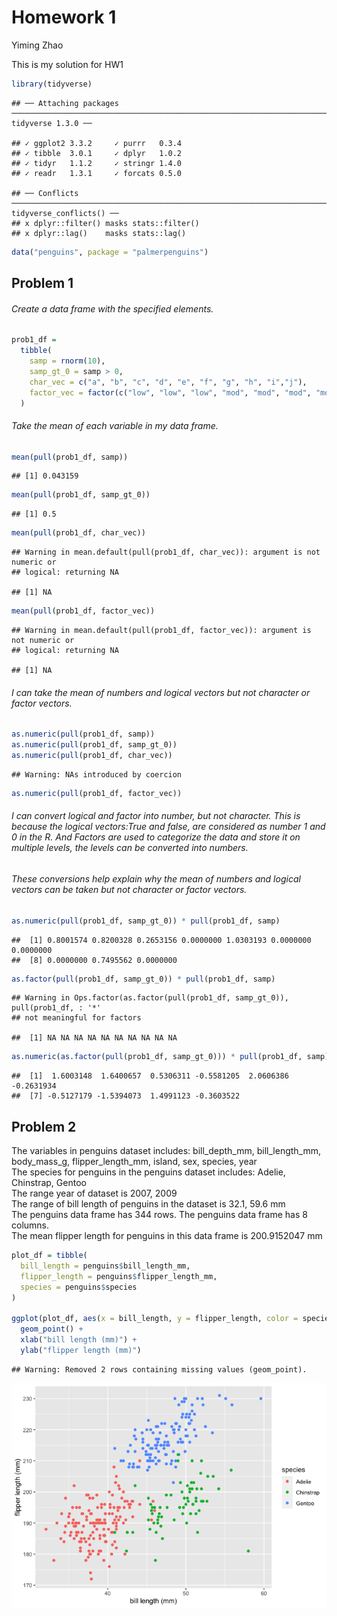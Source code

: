 Homework 1
================
Yiming Zhao

This is my solution for HW1

``` r
library(tidyverse)
```

    ## ── Attaching packages ────────────────────────────────────────────────────────────────────────────────── tidyverse 1.3.0 ──

    ## ✓ ggplot2 3.3.2     ✓ purrr   0.3.4
    ## ✓ tibble  3.0.1     ✓ dplyr   1.0.2
    ## ✓ tidyr   1.1.2     ✓ stringr 1.4.0
    ## ✓ readr   1.3.1     ✓ forcats 0.5.0

    ## ── Conflicts ───────────────────────────────────────────────────────────────────────────────────── tidyverse_conflicts() ──
    ## x dplyr::filter() masks stats::filter()
    ## x dplyr::lag()    masks stats::lag()

``` r
data("penguins", package = "palmerpenguins")
```

## Problem 1

###### Create a data frame with the specified elements.

``` r
prob1_df = 
  tibble(
    samp = rnorm(10),
    samp_gt_0 = samp > 0,
    char_vec = c("a", "b", "c", "d", "e", "f", "g", "h", "i","j"),
    factor_vec = factor(c("low", "low", "low", "mod", "mod", "mod", "mod", "high", "high", "high"))
  )
```

###### Take the mean of each variable in my data frame.

``` r
mean(pull(prob1_df, samp))
```

    ## [1] 0.043159

``` r
mean(pull(prob1_df, samp_gt_0))
```

    ## [1] 0.5

``` r
mean(pull(prob1_df, char_vec))
```

    ## Warning in mean.default(pull(prob1_df, char_vec)): argument is not numeric or
    ## logical: returning NA

    ## [1] NA

``` r
mean(pull(prob1_df, factor_vec))
```

    ## Warning in mean.default(pull(prob1_df, factor_vec)): argument is not numeric or
    ## logical: returning NA

    ## [1] NA

###### I can take the mean of numbers and logical vectors but not character or factor vectors.

``` r
as.numeric(pull(prob1_df, samp))
as.numeric(pull(prob1_df, samp_gt_0))
as.numeric(pull(prob1_df, char_vec))
```

    ## Warning: NAs introduced by coercion

``` r
as.numeric(pull(prob1_df, factor_vec))
```

###### I can convert logical and factor into number, but not character. This is because the logical vectors:True and false, are considered as number 1 and 0 in the R. And Factors are used to categorize the data and store it on multiple levels, the levels can be converted into numbers.

###### These conversions help explain why the mean of numbers and logical vectors can be taken but not character or factor vectors.

``` r
as.numeric(pull(prob1_df, samp_gt_0)) * pull(prob1_df, samp)
```

    ##  [1] 0.8001574 0.8200328 0.2653156 0.0000000 1.0303193 0.0000000 0.0000000
    ##  [8] 0.0000000 0.7495562 0.0000000

``` r
as.factor(pull(prob1_df, samp_gt_0)) * pull(prob1_df, samp)
```

    ## Warning in Ops.factor(as.factor(pull(prob1_df, samp_gt_0)), pull(prob1_df, : '*'
    ## not meaningful for factors

    ##  [1] NA NA NA NA NA NA NA NA NA NA

``` r
as.numeric(as.factor(pull(prob1_df, samp_gt_0))) * pull(prob1_df, samp)
```

    ##  [1]  1.6003148  1.6400657  0.5306311 -0.5581205  2.0606386 -0.2631934
    ##  [7] -0.5127179 -1.5394073  1.4991123 -0.3603522

## Problem 2

The variables in penguins dataset includes: bill\_depth\_mm,
bill\_length\_mm, body\_mass\_g, flipper\_length\_mm, island, sex,
species, year  
The species for penguins in the penguins dataset includes: Adelie,
Chinstrap, Gentoo  
The range year of dataset is 2007, 2009  
The range of bill length of penguins in the dataset is 32.1, 59.6 mm  
The penguins data frame has 344 rows. The penguins data frame has 8
columns.  
The mean flipper length for penguins in this data frame is 200.9152047
mm

``` r
plot_df = tibble(
  bill_length = penguins$bill_length_mm, 
  flipper_length = penguins$flipper_length_mm,
  species = penguins$species
)

ggplot(plot_df, aes(x = bill_length, y = flipper_length, color = species)) + 
  geom_point() + 
  xlab("bill length (mm)") +
  ylab("flipper length (mm)")
```

    ## Warning: Removed 2 rows containing missing values (geom_point).

![](p8105_hw1_yz3955_files/figure-gfm/penguins_scatterplot-1.png)<!-- -->
